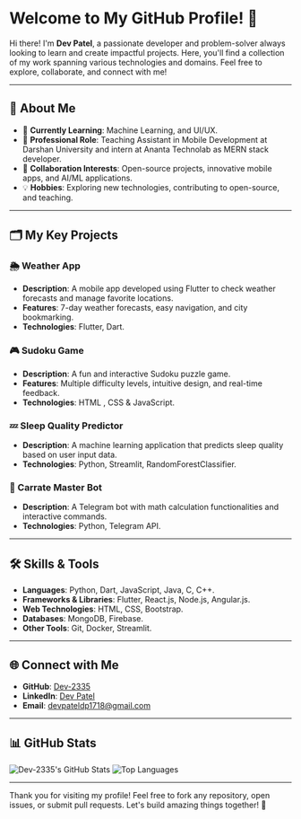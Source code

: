 # Welcome to My GitHub Profile! 👋

Hi there! I'm **Dev Patel**, a passionate developer and problem-solver always looking to learn and create impactful projects. Here, you'll find a collection of my work spanning various technologies and domains. Feel free to explore, collaborate, and connect with me!

---

## 🚀 About Me
- 🌱 **Currently Learning**: Machine Learning, and UI/UX.
- 💼 **Professional Role**: Teaching Assistant in Mobile Development at Darshan University and intern at Ananta Technolab as MERN stack developer.
- 🤝 **Collaboration Interests**: Open-source projects, innovative mobile apps, and AI/ML applications.
- 💡 **Hobbies**: Exploring new technologies, contributing to open-source, and teaching.

---

## 🗂 My Key Projects

### 🌦️ Weather App
- **Description**: A mobile app developed using Flutter to check weather forecasts and manage favorite locations.
- **Features**: 7-day weather forecasts, easy navigation, and city bookmarking.
- **Technologies**: Flutter, Dart.

### 🎮 Sudoku Game
- **Description**: A fun and interactive Sudoku puzzle game.
- **Features**: Multiple difficulty levels, intuitive design, and real-time feedback.
- **Technologies**: HTML , CSS & JavaScript.

### 💤 Sleep Quality Predictor
- **Description**: A machine learning application that predicts sleep quality based on user input data.
- **Technologies**: Python, Streamlit, RandomForestClassifier.

### 🤖 Carrate Master Bot
- **Description**: A Telegram bot with math calculation functionalities and interactive commands.
- **Technologies**: Python, Telegram API.

---

## 🛠️ Skills & Tools
- **Languages**: Python, Dart, JavaScript, Java, C, C++.
- **Frameworks & Libraries**: Flutter, React.js, Node.js, Angular.js.
- **Web Technologies**: HTML, CSS, Bootstrap.
- **Databases**: MongoDB, Firebase.
- **Other Tools**: Git, Docker, Streamlit.

---

## 🌐 Connect with Me
- **GitHub**: [Dev-2335](https://github.com/Dev-2335)
- **LinkedIn**: [Dev Patel](https://www.linkedin.com/in/dev-patel-257298266/)
- **Email**: [devpateldp1718@gmail.com](mailto:devpateldp1718@gmail.com)

---

## 📊 GitHub Stats
![Dev-2335's GitHub Stats](https://github-readme-stats.vercel.app/api?username=Dev-2335&show_icons=true&theme=radical)    ![Top Languages](https://github-readme-stats.vercel.app/api/top-langs/?username=Dev-2335&layout=compact&theme=radical)

---

Thank you for visiting my profile! Feel free to fork any repository, open issues, or submit pull requests. Let's build amazing things together! 🚀

